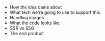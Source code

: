 - How the idea came about
- What tech we're going to use to support this
- Handling images
- What the code looks like
- SSR vs SSG
- The end product